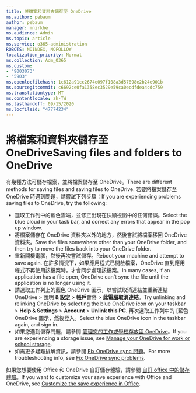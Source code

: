 ```yaml
---
title: 將檔案和資料夾儲存至 OneDrive
ms.author: pebaum
author: pebaum
manager: mnirkhe
ms.audience: Admin
ms.topic: article
ms.service: o365-administration
ROBOTS: NOINDEX, NOFOLLOW
localization_priority: Normal
ms.collection: Adm_O365
ms.custom:
- "9003073"
- "5903"
ms.openlocfilehash: 1c612a91cc2674e097f108a3d57898e2b24e901b
ms.sourcegitcommit: c6692ce0fa1358ec3529e59ca0ecdfdea4cdc759
ms.translationtype: MT
ms.contentlocale: zh-TW
ms.lasthandoff: 09/15/2020
ms.locfileid: "47774234"
---
```

# <a name="saving-files-and-folders-to-onedrive"></a><span data-ttu-id="b9e4a-102">將檔案和資料夾儲存至 OneDrive</span><span class="sxs-lookup"><span data-stu-id="b9e4a-102">Saving files and folders to OneDrive</span></span>

<span data-ttu-id="b9e4a-103">有幾種方法可儲存檔案，並將檔案儲存至 OneDrive。</span><span class="sxs-lookup"><span data-stu-id="b9e4a-103">There are different methods for saving files and saving files to OneDrive.</span></span> <span data-ttu-id="b9e4a-104">若要將檔案儲存至 OneDrive 時遇到問題，請嘗試下列步驟：</span><span class="sxs-lookup"><span data-stu-id="b9e4a-104">If you are experiencing problems saving files to OneDrive, try the following:</span></span>

- <span data-ttu-id="b9e4a-105">選取工作列中的藍色雲端，並修正出現在快顯視窗中的任何錯誤。</span><span class="sxs-lookup"><span data-stu-id="b9e4a-105">Select the blue cloud in your task bar, and correct any errors that appear in the pop up window.</span></span>
- <span data-ttu-id="b9e4a-106">將檔案儲存在 OneDrive 資料夾以外的地方，然後嘗試將檔案移回 OneDrive 資料夾。</span><span class="sxs-lookup"><span data-stu-id="b9e4a-106">Save the files somewhere other than your OneDrive folder, and then try to move the files back into your OneDrive folder.</span></span>
- <span data-ttu-id="b9e4a-107">重新開機電腦，然後再次嘗試儲存。</span><span class="sxs-lookup"><span data-stu-id="b9e4a-107">Reboot your machine and attempt to save again.</span></span> <span data-ttu-id="b9e4a-108">在許多情況下，如果應用程式已開啟檔案，OneDrive 直到應用程式不再使用該檔案時，才會同步處理該檔案。</span><span class="sxs-lookup"><span data-stu-id="b9e4a-108">In many cases, if an application has a file open, OneDrive can't sync the file until the application is no longer using it.</span></span>    
- <span data-ttu-id="b9e4a-109">請選取工作列上的藍色 OneDrive 圖示，以嘗試取消連結並重新連結 OneDrive > 說明 **& 設定**  >  **帳戶**會將  >  **此電腦取消連結**。</span><span class="sxs-lookup"><span data-stu-id="b9e4a-109">Try unlinking and relinking OneDrive by selecting the blue OneDrive icon on your taskbar > **Help & Settings** > **Account** > **Unlink this PC**.</span></span> <span data-ttu-id="b9e4a-110">再次選取工作列中的 [藍色 OneDrive 圖示，然後登入。</span><span class="sxs-lookup"><span data-stu-id="b9e4a-110">Select the blue OneDrive icon in the taskbar again, and sign in.</span></span>
- <span data-ttu-id="b9e4a-111">如果您遇到儲存問題，請參閱 [管理您的工作或學校存放區 OneDrive](https://support.microsoft.com/office/manage-your-onedrive-for-work-or-school-storage-31519161-059c-4764-b6f8-f5cd29f7fe68)。</span><span class="sxs-lookup"><span data-stu-id="b9e4a-111">If you are experiencing a storage issue, see [Manage your OneDrive for work or school storage](https://support.microsoft.com/office/manage-your-onedrive-for-work-or-school-storage-31519161-059c-4764-b6f8-f5cd29f7fe68).</span></span>
- <span data-ttu-id="b9e4a-112">如需更多疑難排解資訊，請參閱 [Fix OneDrive sync 問題](https://docs.microsoft.com/alchemyinsights/fix-onedrive-sync-issues)。</span><span class="sxs-lookup"><span data-stu-id="b9e4a-112">For more troubleshooting info, see [Fix OneDrive sync problems](https://docs.microsoft.com/alchemyinsights/fix-onedrive-sync-issues).</span></span>  

<span data-ttu-id="b9e4a-113">如果您想要使用 Office 和 OneDrive 自訂儲存體驗，請參閱 [自訂 office 中的儲存體驗](https://support.microsoft.com/office/customize-the-save-experience-in-office-786200a7-f5f2-4d26-a3ae-b78c60dd5d3b)。</span><span class="sxs-lookup"><span data-stu-id="b9e4a-113">If you want to customize your save experience with Office and OneDrive, see [Customize the save experience in Office](https://support.microsoft.com/office/customize-the-save-experience-in-office-786200a7-f5f2-4d26-a3ae-b78c60dd5d3b).</span></span>
